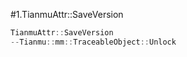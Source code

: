 #1.TianmuAttr::SaveVersion

```cpp
TianmuAttr::SaveVersion
--Tianmu::mm::TraceableObject::Unlock
```